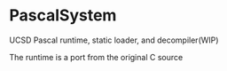 # PascalSystem
UCSD Pascal runtime, static loader, and decompiler(WIP)

The runtime is a port from the original C source
